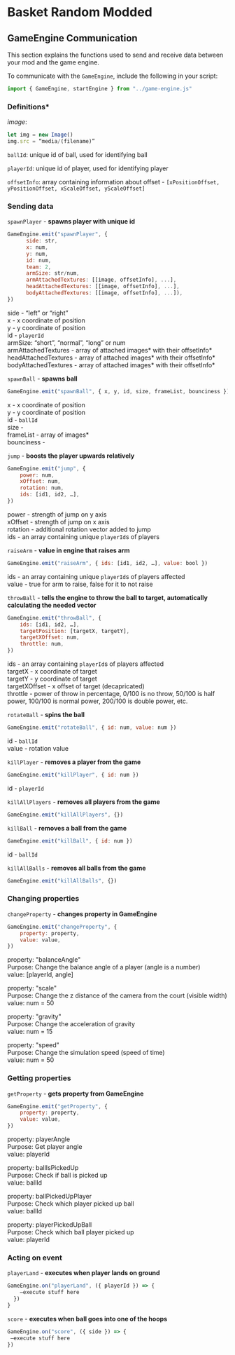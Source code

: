 # Basket Random Modded

## GameEngine Communication

This section explains the functions used to send and receive data between your mod and the game engine.

To communicate with the `GameEngine`, include the following in your script:

```js
import { GameEngine, startEngine } from "../game-engine.js"
```

### Definitions*

*image*:
```js
let img = new Image()
img.src = “media/(filename)”
```  

```ballId```: unique id of ball, used for identifying ball  

```playerId```: unique id of player, used for identifying player  

```offsetInfo```: array containing information about offset - ```[xPositionOffset, yPositionOffset, xScaleOffset, yScaleOffset]```  

### Sending data

```spawnPlayer``` - **spawns player with unique id**

```js
GameEngine.emit("spawnPlayer", {
      side: str,
      x: num,
      y: num,
      id: num,
      team: 2,
      armSize: str/num,
      armAttachedTextures: [[image, offsetInfo], ...],
      headAttachedTextures: [[image, offsetInfo], ...],
      bodyAttachedTextures: [[image, offsetInfo], ...]),
})
```

side - “left” or “right”  
x - x coordinate of position  
y - y coordinate of position  
id - ```playerId```  
armSize: “short”, “normal”, “long” or num  
armAttachedTextures - array of attached images* with their offsetInfo*  
headAttachedTextures - array of attached images* with their offsetInfo*  
bodyAttachedTextures - array of attached images* with their offsetInfo*  

```spawnBall``` - **spawns ball**

```js
GameEngine.emit("spawnBall", { x, y, id, size, frameList, bounciness })
```

x - x coordinate of position  
y - y coordinate of position  
id - ```ballId```  
size -   
frameList - array of images*  
bounciness -   

```jump``` - **boosts the player upwards relatively**

```js
GameEngine.emit("jump", {
	power: num,
	xOffset: num,
	rotation: num,
	ids: [id1, id2, …],
})
```

power - strength of jump on y axis  
xOffset - strength of jump on x axis  
rotation - additional rotation vector added to jump  
ids - an array containing unique ```playerId```s of players  

```raiseArm``` - **value in engine that raises arm**

```js
GameEngine.emit("raiseArm", { ids: [id1, id2, …], value: bool })
```

ids - an array containing unique ```playerId```s of players affected   
value - true for arm to raise, false for it to not raise  

```throwBall``` - **tells the engine to throw the ball to target, automatically calculating the needed vector**

```js
GameEngine.emit("throwBall", {
	ids: [id1, id2, …],
    targetPosition: [targetX, targetY],
    targetXOffset: num,
	throttle: num,
})
```

ids - an array containing ```playerId```s of players affected   
targetX - x coordinate of target  
targetY - y coordinate of target   
targetXOffset - x offset of target (decapricated)  
throttle - power of throw in percentage, 0/100 is no throw, 50/100 is half power, 100/100 is normal power, 200/100 is double power, etc.  

```rotateBall``` - **spins the ball**

```js
GameEngine.emit("rotateBall", { id: num, value: num })
```

id - ```ballId```  
value - rotation value  

```killPlayer``` - **removes a player from the game**

```js
GameEngine.emit("killPlayer", { id: num })
```

id - ```playerId```  

```killAllPlayers``` - **removes all players from the game**

```js
GameEngine.emit("killAllPlayers", {})
```

```killBall``` - **removes a ball from the game**

```js
GameEngine.emit("killBall", { id: num })
```

id - ```ballId```  

```killAllBalls``` - **removes all balls from the game**

```js
GameEngine.emit("killAllBalls", {})
```

### Changing properties

```changeProperty``` - **changes property in GameEngine**

```js
GameEngine.emit("changeProperty", {
	property: property,
	value: value,
})
```

property: "balanceAngle"  
Purpose: Change the balance angle of a player (angle is a number)  
value: [playerId, angle]  
  
property: "scale"  
Purpose: Change the z distance of the camera from the court (visible width)  
value: num = 50  
  
property: "gravity"  
Purpose: Change the acceleration of gravity  
value: num = 15  
  
property: "speed"  
Purpose: Change the simulation speed (speed of time)  
value: num = 50  

### Getting properties

```getProperty``` - **gets property from GameEngine**

```js
GameEngine.emit("getProperty", {
	property: property,
	value: value,
})
```

property: playerAngle  
Purpose: Get player angle  
value: playerId  
  
property: ballIsPickedUp  
Purpose: Check if ball is picked up  
value: ballId  
  
property: ballPickedUpPlayer  
Purpose: Check which player picked up ball  
value: ballId  
  
property: playerPickedUpBall  
Purpose: Check which ball player picked up  
value: playerId  

### Acting on event

```playerLand``` - **executes when player lands on ground**

```js
GameEngine.on("playerLand", ({ playerId }) => {
    —execute stuff here
  })
}
```

```score``` - **executes when ball goes into one of the hoops**

```js
GameEngine.on("score", ({ side }) => {
 —execute stuff here
})
```



